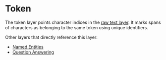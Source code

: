 # Token
The token layer points character indices in the [raw text layer](raw_text.md). It marks spans of characters as belonging to the same token using unique identifiers.

Other layers that directly reference this layer:
- [Named Entities](entity.md)
- [Question Answering](question_answering.md)
